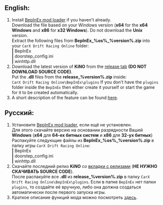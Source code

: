 ## English:
1. Install [BepInEx mod loader](https://github.com/BepInEx/BepInEx/releases) if you haven't already.  
Download the file based on your Windows version (**x64** for the **x64 Windows** and **x86** for **x32 Windows**). Do not download the **Unix** version.   
Extract the following files from **BepInEx_%os%_%version%.zip** into your `CarX Drift Racing Online` folder:  
**|** BepInEx  
**|** doorstep_config.ini  
**|** winhttp.dll
1. Download the latest version of **KiNO** from the [release tab](https://github.com/trbflxr/kino/releases) **(DO NOT DOWNLOAD SOURCE CODE)**.  
Put the **.dll** files from the **release_%version%.zip** inside:   
`CarX Drift Racing Online\BepInEx\plugins`
If you don't have the `plugins` folder inside the `BepInEx` then either create it yourself or start the game for it to be created automatically.  
1. A short description of the feature can be found [here](README.md).
## Русский:
1. Установите [BepInEx mod loader](https://github.com/BepInEx/BepInEx/releases), если ещё не установлен.  
Для этого скачайте версию на основании разрядности Вашей **Windows** (**х64** для **64-ех битных систем** и **х86** для **32-ух битных**)  
Распакуйте следующие файлы из **BepInEx_%os%_%version%.zip** в папку игры `CarX Drift Racing Online`:  
**|** BepInEx  
**|** doorstep_config.ini  
**|** winhttp.dll
2. Скачайте последний релиз **KiNO** со [вкладки с релизами](https://github.com/trbflxr/kino/releases) (**НЕ НУЖНО СКАЧИВАТЬ SOURCE CODE**).  
После распакуйте все **.dll** из **release_%version%.zip** в папку `CarX Drift Racing Online\BepInEx\plugins`. Если в папке `BepInEx` нет папки `plugins`, то создайте её вручную, либо она должна создаться автоматически после первого запуска игры.  
3. Краткое описание функций мода можно посмотреть [здесь](README.md).